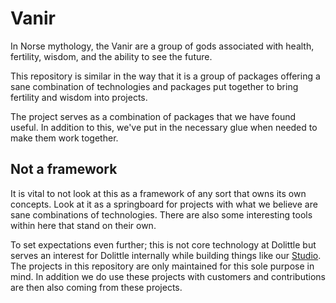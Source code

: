 # Vanir

In Norse mythology, the Vanir are a group of gods associated with health, fertility, wisdom, and the ability to see the future.

This repository is similar in the way that it is a group of packages offering a sane combination of technologies and packages
put together to bring fertility and wisdom into projects.

The project serves as a combination of packages that we have found useful. In addition to this, we've put in the necessary
glue when needed to make them work together.

## Not a framework

It is vital to not look at this as a framework of any sort that owns its own concepts. Look at it as a springboard for
projects with what we believe are sane combinations of technologies. There are also some interesting tools within here
that stand on their own.

To set expectations even further; this is not core technology at Dolittle but serves an interest for Dolittle internally
while building things like our [Studio](https://github.com/dolittle/studio). The projects in this repository are only maintained
for this sole purpose in mind. In addition we do use these projects with customers and contributions are then also coming from these
projects.
